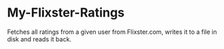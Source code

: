 My-Flixster-Ratings
===================

Fetches all ratings from a given user from Flixster.com, writes it to a file in disk and reads it back.
